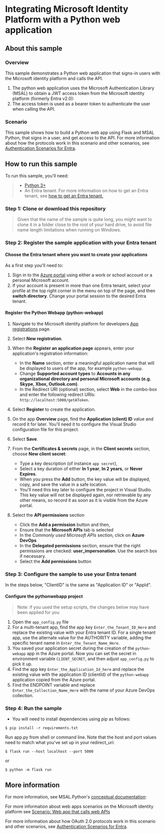 # Integrating Microsoft Identity Platform with a Python web application

## About this sample

### Overview

This sample demonstrates a Python web application that signs-in users with the Microsoft identity platform and calls the API.

1. The python web application uses the Microsoft Authentication Library (MSAL) to obtain a JWT access token from the Microsoft identity platform (formerly Entra v2.0):
2. The access token is used as a bearer token to authenticate the user when calling the API.

### Scenario

This sample shows how to build a Python web app using Flask and MSAL Python,
that signs in a user, and get access to the API.
For more information about how the protocols work in this scenario and other scenarios,
see [Authentication Scenarios for Entra](https://docs.microsoft.com/en-us/azure/active-directory/develop/active-directory-authentication-scenarios).

## How to run this sample

To run this sample, you'll need:

> - [Python 3+](https://www.python.org/downloads/release/python-364/)
> - An Entra tenant. For more information on how to get an Entra tenant, see [how to get an Entra tenant.](https://learn.microsoft.com/ja-jp/entra/identity-platform/quickstart-create-new-tenant)

### Step 1:  Clone or download this repository

> Given that the name of the sample is quite long, you might want to clone it in a folder close to the root of your hard drive, to avoid file name length limitations when running on Windows.

### Step 2:  Register the sample application with your Entra tenant

#### Choose the Entra tenant where you want to create your applications

As a first step you'll need to:

1. Sign in to the [Azure portal](https://portal.azure.com) using either a work or school account or a personal Microsoft account.
1. If your account is present in more than one Entra tenant, select your profile at the top right corner in the menu on top of the page, and then **switch directory**.
   Change your portal session to the desired Entra tenant.

#### Register the Python Webapp (python-webapp)

1. Navigate to the Microsoft identity platform for developers [App registrations](https://go.microsoft.com/fwlink/?linkid=2083908) page.
1. Select **New registration**.
1. When the **Register an application page** appears, enter your application's registration information:
   - In the **Name** section, enter a meaningful application name that will be displayed to users of the app, for example `python-webapp`.
   - Change **Supported account types** to **Accounts in any organizational directory and personal Microsoft accounts (e.g. Skype, Xbox, Outlook.com)**.
   - In the Redirect URI (optional) section, select **Web** in the combo-box and enter the following redirect URIs: `http://localhost:5000/getAToken`.
1. Select **Register** to create the application.
1. On the app **Overview** page, find the **Application (client) ID** value and record it for later. You'll need it to configure the Visual Studio configuration file for this project.
1. Select **Save**.
1. From the **Certificates & secrets** page, in the **Client secrets** section, choose **New client secret**:

   - Type a key description (of instance `app secret`),
   - Select a key duration of either **In 1 year**, **In 2 years**, or **Never Expires**.
   - When you press the **Add** button, the key value will be displayed, copy, and save the value in a safe location.
   - You'll need this key later to configure the project in Visual Studio. This key value will not be displayed again, nor retrievable by any other means,
     so record it as soon as it is visible from the Azure portal.
1. Select the **API permissions** section
   - Click the **Add a permission** button and then,
   - Ensure that the **Microsoft APIs** tab is selected
   - In the *Commonly used Microsoft APIs* section, click on **Azure DevOps**
   - In the **Delegated permissions** section, ensure that the right permissions are checked: **user_impersonation**. Use the search box if necessary.
   - Select the **Add permissions** button

### Step 3:  Configure the sample to use your Entra tenant

In the steps below, "ClientID" is the same as "Application ID" or "AppId".

#### Configure the pythonwebapp project

> Note: if you used the setup scripts, the changes below may have been applied for you

1. Open the `app_config.py` file
2. For a multi-tenant app, find the app key `Enter_the_Tenant_ID_Here` and replace the existing value with your Entra tenant ID.  For a single tenant app, use the alternate value for the AUTHORITY variable, adding the specific tenant name in `Enter_the_Tenant_Name_Here`.
3. You saved your application secret during the creation of the `python-webapp` app in the Azure portal.
   Now you can set the secret in environment variable `CLIENT_SECRET`,
   and then adjust `app_config.py` to pick it up.
4. Find the app key `Enter_the_Application_Id_here` and replace the existing value with the application ID (clientId) of the `python-webapp` application copied from the Azure portal.
5. Find the ENDPOINT variable and replace `Enter_the_Collection_Name_Here` with the name of your Azure DevOps collection.

### Step 4: Run the sample

- You will need to install dependencies using pip as follows:
```Shell
$ pip install -r requirements.txt
```

Run app.py from shell or command line. Note that the host and port values need to match what you've set up in your redirect_uri:

```Shell
$ flask run --host localhost --port 5000
```

or 

```Shell
$ python -m flask run
```

## More information

For more information, see MSAL.Python's [conceptual documentation]("https://github.com/AzureAD/microsoft-authentication-library-for-python/wiki"):


For more information about web apps scenarios on the Microsoft identity platform see [Scenario: Web app that calls web APIs](https://docs.microsoft.com/en-us/azure/active-directory/develop/scenario-web-app-call-api-overview)

For more information about how OAuth 2.0 protocols work in this scenario and other scenarios, see [Authentication Scenarios for Entra](http://go.microsoft.com/fwlink/?LinkId=394414).